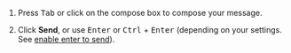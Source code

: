 1. Press <kbd>Tab</kbd> or click on the compose box to compose your
   message.

1. Click **Send**, or use <kbd>Enter</kbd> or <kbd>Ctrl</kbd> +
   <kbd>Enter</kbd> (depending on your settings. See
  [enable enter to send](https://zulip.com/help/enable-enter-to-send)).
